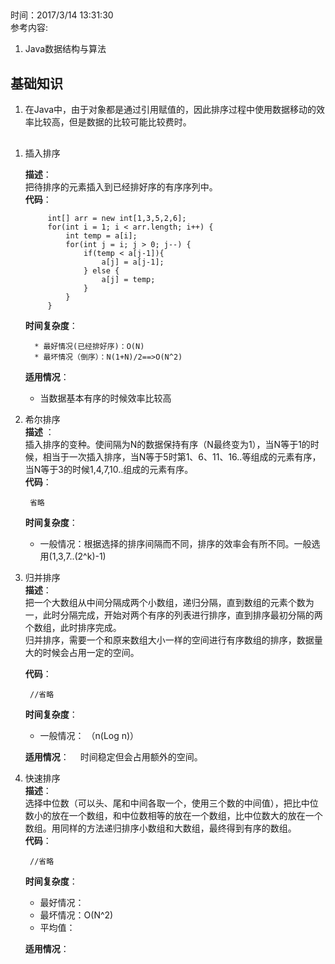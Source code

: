 ## 
时间：2017/3/14 13:31:30   
参考内容:  
1. Java数据结构与算法

## 基础知识
1. 在Java中，由于对象都是通过引用赋值的，因此排序过程中使用数据移动的效率比较高，但是数据的比较可能比较费时。

## 
1. 插入排序    

	**描述**：  
		把待排序的元素插入到已经排好序的有序序列中。  
	**代码**：
	
			int[] arr = new int[1,3,5,2,6];
			for(int i = 1; i < arr.length; i++) {
				int temp = a[i];
				for(int j = i; j > 0; j--) {
					if(temp < a[j-1]){
						a[j] = a[j-1];
					} else {
						a[j] = temp;
					}
				}
			}
	**时间复杂度**：
	
		 * 最好情况(已经排好序)：O(N)
		 * 最坏情况（倒序）：N(1+N)/2==>O(N^2)
	    
		
	**适用情况**：  
	* 当数据基本有序的时候效率比较高 

2. 希尔排序  
	**描述** ：  
	插入排序的变种。使间隔为N的数据保持有序（N最终变为1），当N等于1的时候，相当于一次插入排序，当N等于5时第1、6、11、16..等组成的元素有序，当N等于3的时候1,4,7,10..组成的元素有序。  
    **代码**：

		省略
	**时间复杂度**：
     
	* 一般情况：根据选择的排序间隔而不同，排序的效率会有所不同。一般选用(1,3,7..(2^k)-1)
3. 归并排序  
	**描述**：  
	把一个大数组从中间分隔成两个小数组，递归分隔，直到数组的元素个数为一，此时分隔完成，开始对两个有序的列表进行排序，直到排序最初分隔的两个数组，此时排序完成。  
	归并排序，需要一个和原来数组大小一样的空间进行有序数组的排序，数据量大的时候会占用一定的空间。
	
	**代码**：
	
		//省略
	**时间复杂度**： 
	
	* 一般情况： （n(Log n)）   

	**适用情况**：　
	时间稳定但会占用额外的空间。

4. 快速排序    
	**描述**：  
	选择中位数（可以头、尾和中间各取一个，使用三个数的中间值），把比中位数小的放在一个数组，和中位数相等的放在一个数组，比中位数大的放在一个数组。用同样的方法递归排序小数组和大数组，最终得到有序的数组。  
	**代码**：
		
		//省略
	**时间复杂度**：
	
	* 最好情况：
	* 最坏情况：O(N^2)
	* 平均值：

	**适用情况**：
